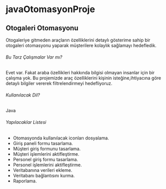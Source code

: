 # javaOtomasyonProje

## Otogaleri Otomasyonu
Otogaleriye  gitmeden araçların özelliklerini detaylı gösterime sahip bir otogaleri otomasyonu yaparak müşterilere kolaylık sağlamayı hedefledik.
###### Bu Tarz Çalışmalar Var mı?
Evet var. Fakat araba özellikleri hakkında bilgisi olmayan insanlar için bir çalışma yok. Bu projemizde araç özelliklerini kişinin isteğine,ihtiyacına göre detaylı bilgiler vererek filtrelendirmeyi hedefliyoruz.
###### Kullanılacak Dil?
Java 

###### Yapılacaklar Listesi

- Otomasyonda kullanılacak iconları dosyalama.
- Giriş paneli formu tasarlama.
- Müşteri giriş formunu tasarlama.
- Müşteri işlemlerini aktifleştirme.
- Personel giriş formu tasarlama.
- Personel işlemlerini aktifleştirme.
- Veritabanına verileri ekleme.
- Veritabanı bağlantısını kurma.
- Raporlama.


